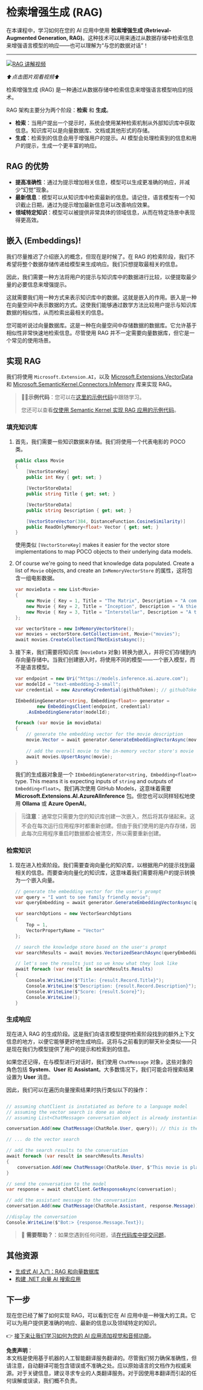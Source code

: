# 检索增强生成 (RAG)

在本课程中，学习如何在您的 AI 应用中使用 **检索增强生成 (Retrieval-Augmented Generation, RAG)**。这种技术可以用来通过从数据存储中检索信息来增强语言模型的响应——也可以理解为“与您的数据对话”！

---

[![RAG 讲解视频](https://img.youtube.com/vi/mY7O0OY2vho/0.jpg)](https://youtu.be/mY7O0OY2vho?feature=shared)

_⬆️点击图片观看视频⬆️_

检索增强生成 (RAG) 是一种通过从数据存储中检索信息来增强语言模型响应的技术。

RAG 架构主要分为两个阶段：**检索** 和 **生成**。

- **检索**：当用户提出一个提示时，系统会使用某种检索机制从外部知识库中获取信息。知识库可以是向量数据库、文档或其他形式的存储。
- **生成**：检索到的信息会用于增强用户的提示。AI 模型会处理检索到的信息和用户的提示，生成一个更丰富的响应。

## RAG 的优势

- **提高准确性**：通过为提示增加相关信息，模型可以生成更准确的响应，并减少“幻觉”现象。
- **最新信息**：模型可以从知识库中检索最新的信息。请记住，语言模型有一个知识截止日期，通过为提示增加最新信息可以改善响应效果。
- **领域特定知识**：模型可以被提供非常具体的领域信息，从而在特定场景中表现得更高效。

## 嵌入 (Embeddings)!

我们尽量推迟了介绍嵌入的概念，但现在是时候了。在 RAG 的检索阶段，我们不希望将整个数据存储传递给模型来生成响应。我们只想提取最相关的信息。

因此，我们需要一种方法将用户的提示与知识库中的数据进行比较，以便提取最少量的必要信息来增强提示。

这就需要我们用一种方式来表示知识库中的数据。这就是嵌入的作用。嵌入是一种在向量空间中表示数据的方式。这使我们能够通过数学方法比较用户提示与知识库数据的相似性，从而检索出最相关的信息。

您可能听说过向量数据库。这是一种在向量空间中存储数据的数据库。它允许基于相似性非常快速地检索信息。尽管使用 RAG 并不一定需要向量数据库，但它是一个常见的使用场景。

## 实现 RAG

我们将使用 `Microsoft.Extension.AI`，以及 [Microsoft.Extensions.VectorData](https://www.nuget.org/packages/Microsoft.Extensions.VectorData.Abstractions/) 和 [Microsoft.SemanticKernel.Connectors.InMemory](https://www.nuget.org/packages/Microsoft.SemanticKernel.Connectors.InMemory) 库来实现 RAG。

> 🧑‍💻**示例代码**：您可以在[这里的示例代码](../../../03-CoreGenerativeAITechniques/src/RAGSimple-02MEAIVectorsMemory)中跟随学习。
> 
> 您还可以查看[仅使用 Semantic Kernel 实现 RAG 应用的示例代码](../../../03-CoreGenerativeAITechniques/src/RAGSimple-01SK)。

### 填充知识库

1. 首先，我们需要一些知识数据来存储。我们将使用一个代表电影的 POCO 类。

    ```csharp
    public class Movie
    {
        [VectorStoreKey]
        public int Key { get; set; }

        [VectorStoreData]
        public string Title { get; set; }

        [VectorStoreData]
        public string Description { get; set; }

        [VectorStoreVector(384, DistanceFunction.CosineSimilarity)]
        public ReadOnlyMemory<float> Vector { get; set; }
    }
    ```

    使用类似 `[VectorStoreKey]` makes it easier for the vector store implementations to map POCO objects to their underlying data models.

2. Of course we're going to need that knowledge data populated. Create a list of `Movie` objects, and create an `InMemoryVectorStore` 的属性，这将包含一组电影数据。

    ```csharp
    var movieData = new List<Movie>
    {
        new Movie { Key = 1, Title = "The Matrix", Description = "A computer hacker learns from mysterious rebels about the true nature of his reality and his role in the war against its controllers." },
        new Movie { Key = 2, Title = "Inception", Description = "A thief who steals corporate secrets through the use of dream-sharing technology is given the inverse task of planting an idea into the mind of a C.E.O." },
        new Movie { Key = 3, Title = "Interstellar", Description = "A team of explorers travel through a wormhole in space in an attempt to ensure humanity's survival." }
    };

    var vectorStore = new InMemoryVectorStore();
    var movies = vectorStore.GetCollection<int, Movie>("movies");
    await movies.CreateCollectionIfNotExistsAsync();

    ```

3. 接下来，我们需要将知识库 (`movieData` 对象) 转换为嵌入，并将它们存储到内存向量存储中。当我们创建嵌入时，将使用不同的模型——一个嵌入模型，而不是语言模型。

    ```csharp
    var endpoint = new Uri("https://models.inference.ai.azure.com");
    var modelId = "text-embedding-3-small";
    var credential = new AzureKeyCredential(githubToken); // githubToken is retrieved from the environment variables

    IEmbeddingGenerator<string, Embedding<float>> generator =
            new EmbeddingsClient(endpoint, credential)
        .AsEmbeddingGenerator(modelId);

    foreach (var movie in movieData)
    {
        // generate the embedding vector for the movie description
        movie.Vector = await generator.GenerateEmbeddingVectorAsync(movie.Description);
        
        // add the overall movie to the in-memory vector store's movie collection
        await movies.UpsertAsync(movie);
    }
    ```

    我们的生成器对象是一个 `IEmbeddingGenerator<string, Embedding<float>>` type. This means it is expecting inputs of `string` and outputs of `Embedding<float>`。我们再次使用 GitHub Models，这意味着需要 **Microsoft.Extensions.AI.AzureAIInference** 包。但您也可以同样轻松地使用 **Ollama** 或 **Azure OpenAI**。

> 🗒️**注意**：通常您只需要为您的知识库创建一次嵌入，然后将其存储起来。这不会在每次运行应用程序时都重新创建。但由于我们使用的是内存存储，因此每次应用程序重启时数据都会被清空，所以需要重新创建。

### 检索知识

1. 现在进入检索阶段。我们需要查询向量化的知识库，以根据用户的提示找到最相关的信息。而要查询向量化的知识库，这意味着我们需要将用户的提示转换为一个嵌入向量。

    ```csharp
    // generate the embedding vector for the user's prompt
    var query = "I want to see family friendly movie";
    var queryEmbedding = await generator.GenerateEmbeddingVectorAsync(query);

    var searchOptions = new VectorSearchOptions
    {
        Top = 1,
        VectorPropertyName = "Vector"
    };

    // search the knowledge store based on the user's prompt
    var searchResults = await movies.VectorizedSearchAsync(queryEmbedding, searchOptions);

    // let's see the results just so we know what they look like
    await foreach (var result in searchResults.Results)
    {
        Console.WriteLine($"Title: {result.Record.Title}");
        Console.WriteLine($"Description: {result.Record.Description}");
        Console.WriteLine($"Score: {result.Score}");
        Console.WriteLine();
    }
    ```

### 生成响应

现在进入 RAG 的生成阶段。这是我们向语言模型提供检索阶段找到的额外上下文信息的地方，以便它能够更好地生成响应。这将与之前看到的聊天补全类似——只是现在我们为模型提供了用户的提示和检索到的信息。

如果您还记得，在与模型进行对话时，我们使用 `ChatMessage` 对象，这些对象的角色包括 **System**、**User** 和 **Assistant**。大多数情况下，我们可能会将搜索结果设置为 **User** 消息。

因此，我们可以在遍历向量搜索结果时执行类似以下的操作：

```csharp

// assuming chatClient is instatiated as before to a language model
// assuming the vector search is done as above
// assuming List<ChatMessage> conversation object is already instantiated and has a system prompt

conversation.Add(new ChatMessage(ChatRole.User, query)); // this is the user prompt

// ... do the vector search

// add the search results to the conversation
await foreach (var result in searchResults.Results)
{
    conversation.Add(new ChatMessage(ChatRole.User, $"This movie is playing nearby: {result.Record.Title} and it's about {result.Record.Description}"));
}

// send the conversation to the model
var response = await chatClient.GetResponseAsync(conversation);

// add the assistant message to the conversation
conversation.Add(new ChatMessage(ChatRole.Assistant, response.Message));

//display the conversation
Console.WriteLine($"Bot:> {response.Message.Text});
```

> 🙋 **需要帮助？**：如果您遇到任何问题，请[在代码库中提交问题](https://github.com/microsoft/Generative-AI-for-beginners-dotnet/issues/new)。

## 其他资源

- [生成式 AI 入门：RAG 和向量数据库](https://github.com/microsoft/generative-ai-for-beginners/blob/main/15-rag-and-vector-databases/README.md)
- [构建 .NET 向量 AI 搜索应用](https://learn.microsoft.com/dotnet/ai/quickstarts/quickstart-ai-chat-with-data?tabs=azd&pivots=openai)

## 下一步

现在您已经了解了如何实现 RAG，可以看到它在 AI 应用中是一种强大的工具。它可以为用户提供更准确的响应、最新的信息以及领域特定的知识。

👉 [接下来让我们学习如何为您的 AI 应用添加视觉和音频功能](03-vision-audio.md)。

**免责声明**：  
本文档是使用基于机器的人工智能翻译服务翻译的。尽管我们努力确保准确性，但请注意，自动翻译可能包含错误或不准确之处。应以原始语言的文档作为权威来源。对于关键信息，建议寻求专业的人类翻译服务。对于因使用本翻译而引起的任何误解或误读，我们概不负责。